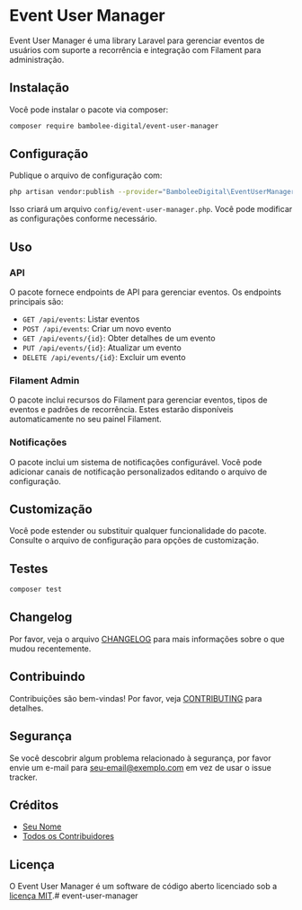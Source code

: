 # Event User Manager

Event User Manager é uma library Laravel para gerenciar eventos de usuários com suporte a recorrência e integração com Filament para administração.

## Instalação

Você pode instalar o pacote via composer:

```bash
composer require bambolee-digital/event-user-manager
```

## Configuração

Publique o arquivo de configuração com:

```bash
php artisan vendor:publish --provider="BamboleeDigital\EventUserManager\EventUserManagerServiceProvider" --tag="config"
```

Isso criará um arquivo `config/event-user-manager.php`. Você pode modificar as configurações conforme necessário.

## Uso

### API

O pacote fornece endpoints de API para gerenciar eventos. Os endpoints principais são:

- `GET /api/events`: Listar eventos
- `POST /api/events`: Criar um novo evento
- `GET /api/events/{id}`: Obter detalhes de um evento
- `PUT /api/events/{id}`: Atualizar um evento
- `DELETE /api/events/{id}`: Excluir um evento

### Filament Admin

O pacote inclui recursos do Filament para gerenciar eventos, tipos de eventos e padrões de recorrência. Estes estarão disponíveis automaticamente no seu painel Filament.

### Notificações

O pacote inclui um sistema de notificações configurável. Você pode adicionar canais de notificação personalizados editando o arquivo de configuração.

## Customização

Você pode estender ou substituir qualquer funcionalidade do pacote. Consulte o arquivo de configuração para opções de customização.

## Testes

```bash
composer test
```

## Changelog

Por favor, veja o arquivo [CHANGELOG](CHANGELOG.md) para mais informações sobre o que mudou recentemente.

## Contribuindo

Contribuições são bem-vindas! Por favor, veja [CONTRIBUTING](.github/CONTRIBUTING.md) para detalhes.

## Segurança

Se você descobrir algum problema relacionado à segurança, por favor envie um e-mail para [seu-email@exemplo.com](mailto:seu-email@exemplo.com) em vez de usar o issue tracker.

## Créditos

- [Seu Nome](https://github.com/seu-username)
- [Todos os Contribuidores](../../contributors)

## Licença

O Event User Manager é um software de código aberto licenciado sob a [licença MIT](LICENSE.md).# event-user-manager
